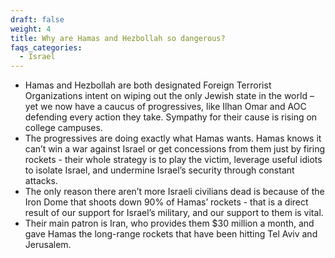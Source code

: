 ```yaml
---
draft: false
weight: 4
title: Why are Hamas and Hezbollah so dangerous?
faqs_categories:
  - Israel
---
```

* Hamas and Hezbollah are both designated Foreign Terrorist Organizations intent on wiping out the only Jewish state in the world – yet we now have a caucus of progressives, like Ilhan Omar and AOC defending every action they take. Sympathy for their cause is rising on college campuses.
* The progressives are doing exactly what Hamas wants. Hamas knows it can’t win a war against Israel or get concessions from them just by firing rockets - their whole strategy is to play the victim, leverage useful idiots to isolate Israel, and undermine Israel’s security through constant attacks.
* The only reason there aren’t more Israeli civilians dead is because of the Iron Dome that shoots down 90% of Hamas’ rockets - that is a direct result of our support for Israel’s military, and our support to them is vital.
* Their main patron is Iran, who provides them $30 million a month, and gave Hamas the long-range rockets that have been hitting Tel Aviv and Jerusalem.